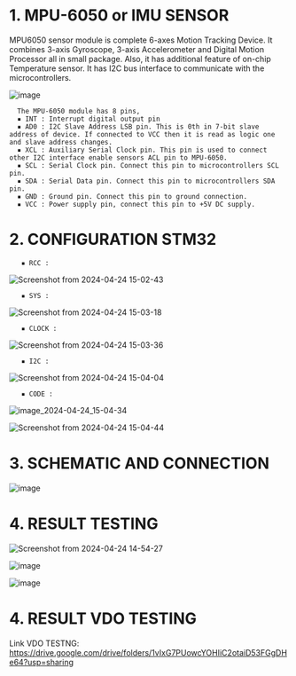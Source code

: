 # 1. MPU-6050 or IMU SENSOR

MPU6050 sensor module is complete 6-axes Motion Tracking Device. It combines 3-axis Gyroscope, 3-axis Accelerometer and Digital Motion Processor all in small package. Also, it has additional feature of on-chip Temperature sensor. It has I2C bus interface to communicate with the microcontrollers.

![image](https://github.com/TepmarotdanielZ/IMU6050_KalmanFilter_STM32/assets/139426571/cd024bdb-8e32-4bfc-879e-aca1a2164fe8)

      The MPU-6050 module has 8 pins,
      ▪ INT : Interrupt digital output pin
      ▪ AD0 : I2C Slave Address LSB pin. This is 0th in 7-bit slave address of device. If connected to VCC then it is read as logic one and slave address changes.
      ▪ XCL : Auxiliary Serial Clock pin. This pin is used to connect other I2C interface enable sensors ACL pin to MPU-6050.
      ▪ SCL : Serial Clock pin. Connect this pin to microcontrollers SCL pin.
      ▪ SDA : Serial Data pin. Connect this pin to microcontrollers SDA pin.
      ▪ GND : Ground pin. Connect this pin to ground connection.
      ▪ VCC : Power supply pin, connect this pin to +5V DC supply.

# 2. CONFIGURATION STM32

       ▪ RCC :

![Screenshot from 2024-04-24 15-02-43](https://github.com/TepmarotdanielZ/IMU6050_KalmanFilter_STM32/assets/139426571/3e82bb2b-8a5b-40ef-a3ee-b3809fa4697c)

       ▪ SYS :

![Screenshot from 2024-04-24 15-03-18](https://github.com/TepmarotdanielZ/IMU6050_KalmanFilter_STM32/assets/139426571/39cb064a-408b-47c2-8c98-1c5397652b93)

       ▪ CLOCK :

![Screenshot from 2024-04-24 15-03-36](https://github.com/TepmarotdanielZ/IMU6050_KalmanFilter_STM32/assets/139426571/475caf2f-848d-49fb-b682-f73aafac7c68)

       ▪ I2C :

![Screenshot from 2024-04-24 15-04-04](https://github.com/TepmarotdanielZ/IMU6050_KalmanFilter_STM32/assets/139426571/6a4bb307-b523-4b3a-af9e-440588936f9d)

       ▪ CODE :

![image_2024-04-24_15-04-34](https://github.com/TepmarotdanielZ/IMU6050_KalmanFilter_STM32/assets/139426571/f3fdabcb-d7c7-4336-8096-94088ebb97ce)

![Screenshot from 2024-04-24 15-04-44](https://github.com/TepmarotdanielZ/IMU6050_KalmanFilter_STM32/assets/139426571/a2a552f4-7176-4d39-ad02-7a8765b4be55)


# 3. SCHEMATIC AND CONNECTION

![image](https://github.com/TepmarotdanielZ/IMU6050_KalmanFilter_STM32/assets/139426571/350b4aeb-5e27-4988-a842-1d4eb5367128)

# 4. RESULT TESTING 

![Screenshot from 2024-04-24 14-54-27](https://github.com/TepmarotdanielZ/IMU6050_KalmanFilter_STM32/assets/139426571/20f1ccd9-69a1-40ff-81be-86f5028e4749)

![image](https://github.com/TepmarotdanielZ/IMU6050_KalmanFilter_STM32/assets/139426571/15fa0186-aa6a-4811-91d8-59b5553f2a5c)

![image](https://github.com/TepmarotdanielZ/IMU6050_KalmanFilter_STM32/assets/139426571/60392973-a10d-495f-a9b5-c715212c53f2)


# 4. RESULT VDO TESTING 

Link VDO TESTNG: https://drive.google.com/drive/folders/1vIxG7PUowcYOHIiC2otaiD53FGgDHe64?usp=sharing
